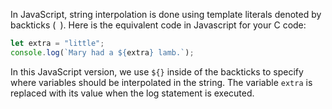 In JavaScript, string interpolation is done using template literals denoted by backticks (` `). Here is the equivalent code in Javascript for your C code:

```javascript
let extra = "little";
console.log(`Mary had a ${extra} lamb.`);
```

In this JavaScript version, we use `${}` inside of the backticks to specify where variables should be interpolated in the string. The variable `extra` is replaced with its value when the log statement is executed.

